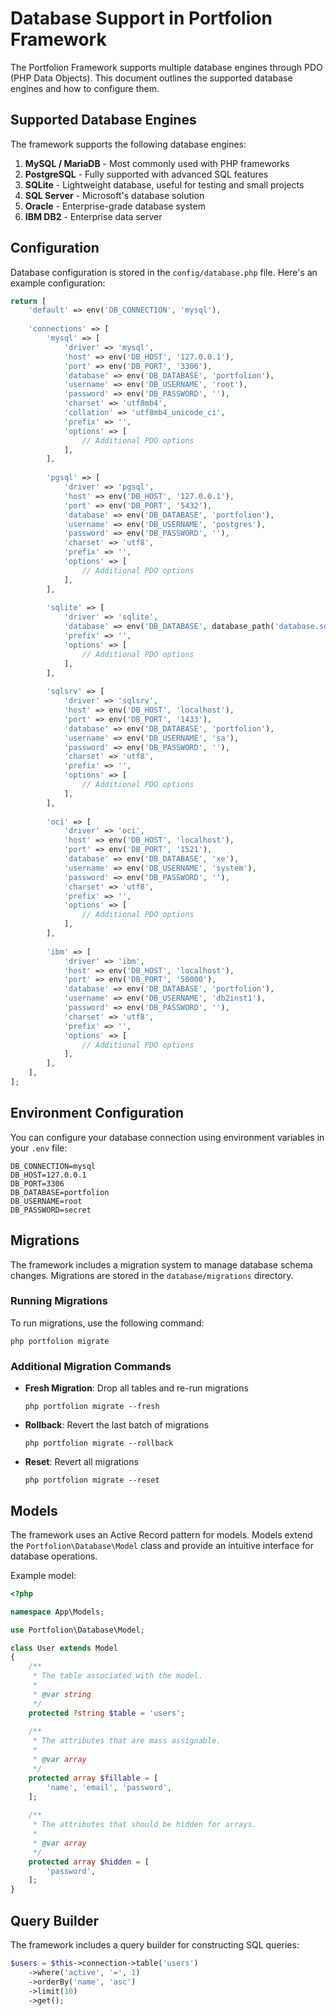 # Database Support in Portfolion Framework

The Portfolion Framework supports multiple database engines through PDO (PHP Data Objects). This document outlines the supported database engines and how to configure them.

## Supported Database Engines

The framework supports the following database engines:

1. **MySQL / MariaDB** - Most commonly used with PHP frameworks
2. **PostgreSQL** - Fully supported with advanced SQL features
3. **SQLite** - Lightweight database, useful for testing and small projects
4. **SQL Server** - Microsoft's database solution
5. **Oracle** - Enterprise-grade database system
6. **IBM DB2** - Enterprise data server

## Configuration

Database configuration is stored in the `config/database.php` file. Here's an example configuration:

```php
return [
    'default' => env('DB_CONNECTION', 'mysql'),
    
    'connections' => [
        'mysql' => [
            'driver' => 'mysql',
            'host' => env('DB_HOST', '127.0.0.1'),
            'port' => env('DB_PORT', '3306'),
            'database' => env('DB_DATABASE', 'portfolion'),
            'username' => env('DB_USERNAME', 'root'),
            'password' => env('DB_PASSWORD', ''),
            'charset' => 'utf8mb4',
            'collation' => 'utf8mb4_unicode_ci',
            'prefix' => '',
            'options' => [
                // Additional PDO options
            ],
        ],
        
        'pgsql' => [
            'driver' => 'pgsql',
            'host' => env('DB_HOST', '127.0.0.1'),
            'port' => env('DB_PORT', '5432'),
            'database' => env('DB_DATABASE', 'portfolion'),
            'username' => env('DB_USERNAME', 'postgres'),
            'password' => env('DB_PASSWORD', ''),
            'charset' => 'utf8',
            'prefix' => '',
            'options' => [
                // Additional PDO options
            ],
        ],
        
        'sqlite' => [
            'driver' => 'sqlite',
            'database' => env('DB_DATABASE', database_path('database.sqlite')),
            'prefix' => '',
            'options' => [
                // Additional PDO options
            ],
        ],
        
        'sqlsrv' => [
            'driver' => 'sqlsrv',
            'host' => env('DB_HOST', 'localhost'),
            'port' => env('DB_PORT', '1433'),
            'database' => env('DB_DATABASE', 'portfolion'),
            'username' => env('DB_USERNAME', 'sa'),
            'password' => env('DB_PASSWORD', ''),
            'charset' => 'utf8',
            'prefix' => '',
            'options' => [
                // Additional PDO options
            ],
        ],
        
        'oci' => [
            'driver' => 'oci',
            'host' => env('DB_HOST', 'localhost'),
            'port' => env('DB_PORT', '1521'),
            'database' => env('DB_DATABASE', 'xe'),
            'username' => env('DB_USERNAME', 'system'),
            'password' => env('DB_PASSWORD', ''),
            'charset' => 'utf8',
            'prefix' => '',
            'options' => [
                // Additional PDO options
            ],
        ],
        
        'ibm' => [
            'driver' => 'ibm',
            'host' => env('DB_HOST', 'localhost'),
            'port' => env('DB_PORT', '50000'),
            'database' => env('DB_DATABASE', 'portfolion'),
            'username' => env('DB_USERNAME', 'db2inst1'),
            'password' => env('DB_PASSWORD', ''),
            'charset' => 'utf8',
            'prefix' => '',
            'options' => [
                // Additional PDO options
            ],
        ],
    ],
];
```

## Environment Configuration

You can configure your database connection using environment variables in your `.env` file:

```
DB_CONNECTION=mysql
DB_HOST=127.0.0.1
DB_PORT=3306
DB_DATABASE=portfolion
DB_USERNAME=root
DB_PASSWORD=secret
```

## Migrations

The framework includes a migration system to manage database schema changes. Migrations are stored in the `database/migrations` directory.

### Running Migrations

To run migrations, use the following command:

```
php portfolion migrate
```

### Additional Migration Commands

- **Fresh Migration**: Drop all tables and re-run migrations
  ```
  php portfolion migrate --fresh
  ```

- **Rollback**: Revert the last batch of migrations
  ```
  php portfolion migrate --rollback
  ```

- **Reset**: Revert all migrations
  ```
  php portfolion migrate --reset
  ```

## Models

The framework uses an Active Record pattern for models. Models extend the `Portfolion\Database\Model` class and provide an intuitive interface for database operations.

Example model:

```php
<?php

namespace App\Models;

use Portfolion\Database\Model;

class User extends Model
{
    /**
     * The table associated with the model.
     *
     * @var string
     */
    protected ?string $table = 'users';
    
    /**
     * The attributes that are mass assignable.
     *
     * @var array
     */
    protected array $fillable = [
        'name', 'email', 'password',
    ];
    
    /**
     * The attributes that should be hidden for arrays.
     *
     * @var array
     */
    protected array $hidden = [
        'password',
    ];
}
```

## Query Builder

The framework includes a query builder for constructing SQL queries:

```php
$users = $this->connection->table('users')
    ->where('active', '=', 1)
    ->orderBy('name', 'asc')
    ->limit(10)
    ->get();
``` 
